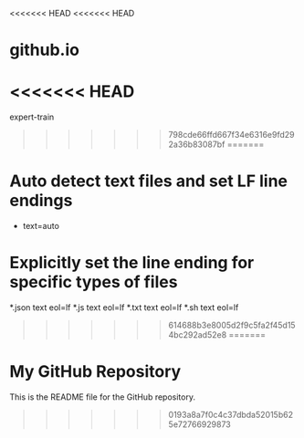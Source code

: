 <<<<<<< HEAD
<<<<<<< HEAD
# github.io
<<<<<<< HEAD
=======
expert-train
>>>>>>> 798cde66ffd667f34e6316e9fd292a36b83087bf
=======
# Auto detect text files and set LF line endings
* text=auto

# Explicitly set the line ending for specific types of files
*.json text eol=lf
*.js text eol=lf
*.txt text eol=lf
*.sh text eol=lf
>>>>>>> 614688b3e8005d2f9c5fa2f45d154bc292ad52e8
=======
# My GitHub Repository
This is the README file for the GitHub repository.

>>>>>>> 0193a8a7f0c4c37dbda52015b625e72766929873
